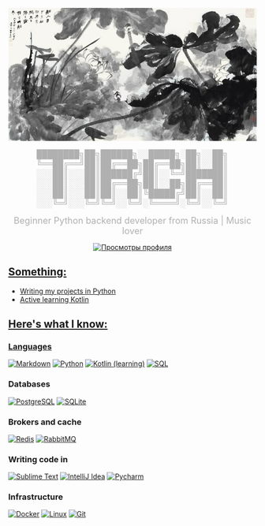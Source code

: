 <p align="center">
  <img src="./banner.jpg" alt="BANNER">
</p>

<p align="center">
  <span style="color: #b0b0b0; font-size: 18px; font-family: 'Courier New', monospace;">
    ████████╗██╗██████╗░░█████╗░██╗░░██╗<br>
    ╚══██╔══╝██║██╔══██╗██╔══██╗██║░░██║<br>
    ░░░██║░░░██║██████╔╝██║░░╚═╝███████║<br>
    ░░░██║░░░██║██╔══██╗██║░░██╗██╔══██║<br>
    ░░░██║░░░██║██║░░██║╚█████╔╝██║░░██║<br>
    ░░░╚═╝░░░╚═╝╚═╝░░╚═╝░╚════╝░╚═╝░░╚═╝
  </span>
</p>


<p align="center">
  <span style="color: #b0b0b0; font-size: 18px;">
    Beginner Python backend developer from Russia | Music lover
  </span>
</p>

<p align="center">
  <a href="https://github.com/tirch" target="_blank">
  <img src="https://komarev.com/ghpvc/?username=tirch&color=1a1a1a&style=for-the-badge&labelColor=FFAE00" alt="Просмотры профиля"/>
</p>

## Something:
- Writing my projects in Python
- Active learning Kotlin

## Here's what I know:
### Languages
<p>
    <a href="#"><img alt="Markdown" src="https://img.shields.io/badge/Markdown-000000.svg?logo=markdown&logoColor=white"></a>
    <a href="#"><img alt="Python" src="https://img.shields.io/badge/Python-14354C.svg?logo=python&logoColor=white"></a>
    <a href="#"><img alt="Kotlin (learning)" src="https://img.shields.io/badge/Kotlin%20(learning)-7F52FF?logo=kotlin&logoColor=white"></a>
    <a href="#"><img alt="SQL" src="https://custom-icon-badges.herokuapp.com/badge/SQL-025E8C.svg?logo=database&logoColor=white"></a>
</p>

### Databases
<p>
  <a href="#"><img alt="PostgreSQL" src ="https://img.shields.io/badge/PostgreSQL-316192.svg?logo=postgresql&logoColor=white"></a>
  <a href="#"><img alt="SQLite" src ="https://img.shields.io/badge/SQLite-rgb(0, 59, 87).svg?logo=sqlite&logoColor=white"></a>
</p>

### Brokers and cache
<p>
  <a href="#"><img alt="Redis" src ="https://img.shields.io/badge/Redis-rgb(255, 68, 56)?logo=redis&logoColor=white"></a>
  <a href="#"><img alt="RabbitMQ" src ="https://img.shields.io/badge/RabbitMQ-FF6600?logo=rabbitmq&logoColor=white"></a>
</p>


### Writing code in
<p>
  <a href="#"><img alt="Sublime Text" src ="https://img.shields.io/badge/Sublime%20Text-FF9800?logo=sublimetext&logoColor=white"></a>
  <a href="#"><img alt="IntelliJ Idea" src ="https://img.shields.io/badge/IntelliJ%20Idea-eb2e94?logo=intellijidea&logoColor=white"></a>
  <a href="#"><img alt="Pycharm" src ="https://img.shields.io/badge/Pycharm-149a95?logo=pycharm&logoColor=white"></a>
</p>


### Infrastructure
<p>
  <a href="#"><img alt="Docker" src ="https://img.shields.io/badge/Docker-rgb(13, 75, 197)?logo=docker&logoColor=white"></a>
  <a href="#"><img alt="Linux" src ="https://img.shields.io/badge/Linux-FCC624?logo=linux&logoColor=black"></a>
  <a href="#"><img alt="Git" src ="https://img.shields.io/badge/Git-e84e31?logo=git&logoColor=white"></a>
</p>
